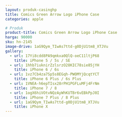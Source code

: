 ```yaml
---
layout: produk-casinghp
title: Comics Green Arrow Logo iPhone Case
categories: apple

# Produk
product-title: Comics Green Arrow Logo iPhone Case
harga: 90000
sku: hn-2145
image-drive: 1aG9Qym_TIwAs7ttd-g0DjU1tm8_XTJVu
gallery:
  - url: 17Yi8cdd8PA9qmkxa0QlQ-oeC11ltjP68
    title: iPhone 5 / 5s / SE
  - url: 1hhb7iuknirZzlsrzO28KIC78sie85jYH
    title: iPhone 6 / 6s
  - url: 1vz7Cb4za7Sp5s8EGqh-PWOMYjQcqtYCT
    title: iPhone 6 Plus / 6s Plus
  - url: 1VNEA-h6epTIsx28rPH1PGFLuMFj4FrNm
    title: iPhone 7 / 8
  - url: 1ogX6hiVOtvNQzAyWhKUTBr6vEBkPpJ0I
    title: iPhone 7 Plus / 8 Plus
  - url: 1aG9Qym_TIwAs7ttd-g0DjU1tm8_XTJVu
    title: iPhone X
---
```

